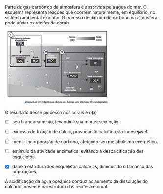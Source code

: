 

Parte do gás carbônico da atmosfera é absorvida pela água do mar. O esquema representa reações que ocorrem naturalmente, em equilíbrio, no sistema ambiental marinho. O excesso de dióxido de carbono na atmosfera pode afetar os recifes de corais.

![](8c73fd6e-a797-5623-4ea3-d55f9bec2f85.png)

O resultado desse processo nos corais é o(a)



- [ ] seu branqueamento, levando à sua morte e extinção.
- [ ] excesso de fixação de cálcio, provocando calcificação indesejável.
- [ ] menor incorporação de carbono, afetando seu metabolismo energético.
- [ ] estímulo da atividade enzimática, evitando a descalcificação dos esqueletos.
- [x] dano à estrutura dos esqueletos calcários, diminuindo o tamanho das populações.


A acidificação da água oceânica conduz ao aumento da dissolução do calcário presente na estrutura dos recifes de coral.

        